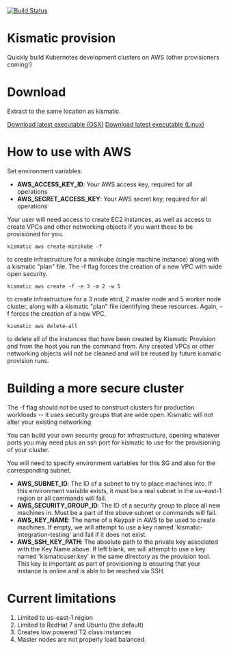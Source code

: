 [![Build Status](https://snap-ci.com/apprenda/kismatic-provision/branch/master/build_image)](https://snap-ci.com/apprenda/kismatic-provision/branch/master)

# Kismatic provision

Quickly build Kubernetes development clusters on AWS (other provisioners coming!)

# Download

Extract to the same location as kismatic.

[Download latest executable (OSX)](https://kismatic-installer.s3-accelerate.amazonaws.com/latest-darwin/provision)
[Download latest executable (Linux)](https://kismatic-installer.s3-accelerate.amazonaws.com/latest/provision)

# How to use with AWS

Set environment variables:

* **AWS_ACCESS_KEY_ID**: Your AWS access key, required for all operations
* **AWS_SECRET_ACCESS_KEY**: Your AWS secret key, required for all operations

Your user will need access to create EC2 instances, as well as access to create VPCs and other 
networking objects if you want these to be provisioned for you.

`kismatic aws create-minikube -f`

to create infrastructure for a minikube (single machine instance) along with a kismatic "plan" 
file. The -f flag forces the creation of a new VPC with wide open security.

`kismatic aws create -f -e 3 -m 2 -w 5`

to create infrastructure for a 3 node etcd, 2 master node and 5 worker node cluster, along with 
a kismatic "plan" file identifying these resources. Again, -f forces the creation of a new VPC.

`kismatic aws delete-all`

to delete all of the instances that have been created by Kismatic Provision and from the host you
run the command from. Any created VPCs or other networking objects will not be cleaned and will
be reused by future kismatic provision runs.

# Building a more secure cluster

The -f flag should not be used to construct clusters for production workloads -- it uses security
groups that are wide open. Kismatic will not alter your existing networking

You can build your own security group for infrastructure, opening whatever ports you may need plus
an ssh port for kismatic to use for the provisioning of your cluster.

You will need to specify environment variables for this SG and also for the corresponding subnet.

*  **AWS_SUBNET_ID**: The ID of a subnet to try to place machines into. If this environment variable exists,
                      it must be a real subnet in the us-east-1 region or all commands will fail.
*  **AWS_SECURITY_GROUP_ID**: The ID of a security group to place all new machines in. Must be a part of the
                              above subnet or commands will fail.
*  **AWS_KEY_NAME**: The name of a Keypair in AWS to be used to create machines. If empty, we will attempt
                     to use a key named 'kismatic-integration-testing' and fail if it does not exist.
*  **AWS_SSH_KEY_PATH**: The absolute path to the private key associated with the Key Name above. If left blank,
                    we will attempt to use a key named 'kismaticuser.key' in the same directory as the
		    provision tool. This key is important as part of provisioning is ensuring that your
		    instance is online and is able to be reached via SSH.


# Current limitations

1. Limited to us-east-1 region
2. Limited to RedHat 7 and Ubuntu (the default)
3. Creates low powered T2 class instances
4. Master nodes are not properly load balanced.
